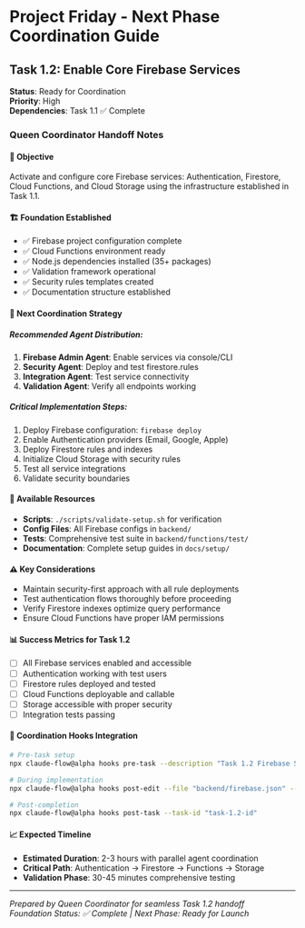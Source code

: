 # Project Friday - Next Phase Coordination Guide

## Task 1.2: Enable Core Firebase Services
**Status**: Ready for Coordination  
**Priority**: High  
**Dependencies**: Task 1.1 ✅ Complete

### Queen Coordinator Handoff Notes

#### 🎯 Objective
Activate and configure core Firebase services: Authentication, Firestore, Cloud Functions, and Cloud Storage using the infrastructure established in Task 1.1.

#### 🏗️ Foundation Established
- ✅ Firebase project configuration complete
- ✅ Cloud Functions environment ready
- ✅ Node.js dependencies installed (35+ packages)
- ✅ Validation framework operational
- ✅ Security rules templates created
- ✅ Documentation structure established

#### 🚀 Next Coordination Strategy

##### Recommended Agent Distribution:
1. **Firebase Admin Agent**: Enable services via console/CLI
2. **Security Agent**: Deploy and test firestore.rules
3. **Integration Agent**: Test service connectivity
4. **Validation Agent**: Verify all endpoints working

##### Critical Implementation Steps:
1. Deploy Firebase configuration: `firebase deploy`
2. Enable Authentication providers (Email, Google, Apple)
3. Deploy Firestore rules and indexes
4. Initialize Cloud Storage with security rules
5. Test all service integrations
6. Validate security boundaries

#### 🔧 Available Resources
- **Scripts**: `./scripts/validate-setup.sh` for verification
- **Config Files**: All Firebase configs in `backend/`
- **Tests**: Comprehensive test suite in `backend/functions/test/`
- **Documentation**: Complete setup guides in `docs/setup/`

#### ⚠️ Key Considerations
- Maintain security-first approach with all rule deployments
- Test authentication flows thoroughly before proceeding
- Verify Firestore indexes optimize query performance
- Ensure Cloud Functions have proper IAM permissions

#### 📊 Success Metrics for Task 1.2
- [ ] All Firebase services enabled and accessible
- [ ] Authentication working with test users
- [ ] Firestore rules deployed and tested
- [ ] Cloud Functions deployable and callable
- [ ] Storage accessible with proper security
- [ ] Integration tests passing

#### 🔄 Coordination Hooks Integration
```bash
# Pre-task setup
npx claude-flow@alpha hooks pre-task --description "Task 1.2 Firebase Services Enablement"

# During implementation
npx claude-flow@alpha hooks post-edit --file "backend/firebase.json" --memory-key "swarm/firebase-config/services"

# Post-completion
npx claude-flow@alpha hooks post-task --task-id "task-1.2-id"
```

#### 📈 Expected Timeline
- **Estimated Duration**: 2-3 hours with parallel agent coordination
- **Critical Path**: Authentication → Firestore → Functions → Storage
- **Validation Phase**: 30-45 minutes comprehensive testing

---

*Prepared by Queen Coordinator for seamless Task 1.2 handoff*  
*Foundation Status: ✅ Complete | Next Phase: Ready for Launch*